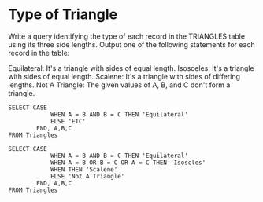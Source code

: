 # Type of Triangle
Write a query identifying the type of each record in the TRIANGLES table using its three side lengths. Output one of the following statements for each record in the table:

Equilateral: It's a triangle with  sides of equal length.
Isosceles: It's a triangle with  sides of equal length.
Scalene: It's a triangle with  sides of differing lengths.
Not A Triangle: The given values of A, B, and C don't form a triangle.


```
SELECT CASE
            WHEN A = B AND B = C THEN 'Equilateral'
            ELSE 'ETC'
        END, A,B,C
FROM Triangles

SELECT CASE
            WHEN A = B AND B = C THEN 'Equilateral'
            WHEN A = B OR B = C OR A = C THEN 'Isoscles'
            WHEN THEN 'Scalene'
            ELSE 'Not A Triangle'
        END, A,B,C
FROM Triangles

```